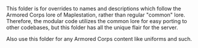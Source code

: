 This folder is for overrides to names and descriptions which follow the Armored Corps lore of Maplestation, rather than regular "common" lore. Therefore, the modular code utilizes the common lore for easy porting to other codebases, but this folder has all the unique flair for the server.

Also use this folder for any Armored Corps content like uniforms and such.
